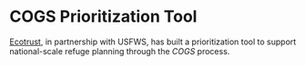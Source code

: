 # COGS Prioritization Tool

[Ecotrust](http://ecotrust.org), in partnership with USFWS, has built a prioritization tool 
to support national-scale refuge planning through the *COGS* process.


